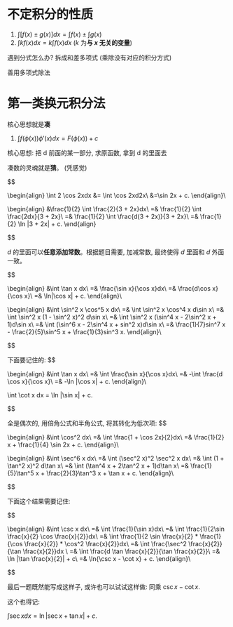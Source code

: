 # 不定积分的性质
1. $\int{[f(x) \pm g(x)]}dx = \int{f(x)} \pm \int{g(x)}$
2. $\int{kf(x)}dx = k\int{f(x)}dx$ ($k$ 为**与 $x$ 无关的变量**)

遇到分式怎么办? 拆成和差多项式 (乘除没有对应的积分方式)

善用多项式除法

# 第一类换元积分法
核心思想就是**凑**

1. $\int f(\phi(x))\phi '(x)dx = F(\phi(x)) + c$

核心思想: 把 d 前面的某一部分, 求原函数, 拿到 d 的里面去

凑数的灵魂就是**猜**。 (凭感觉)

$$

\begin{align}
\int 2 \cos 2xdx &= \int \cos 2xd2x\\
&=\sin 2x + c.
\end{align}\\

\begin{align}
&\frac{1}{2} \int \frac{2}{3 + 2x}dx\\
=& \frac{1}{2} \int \frac{2dx}{3 + 2x}\\
=& \frac{1}{2} \int \frac{d(3 + 2x)}{3 + 2x}\\
=& \frac{1}{2} \ln |3 + 2x| + c.
\end{align}

$$

$d$ 的里面可以**任意添加常数**。根据题目需要, 加减常数, 最终使得 $d$ 里面和 $d$ 外面一致。

$$

\begin{align}
&\int \tan x dx\\
=& \frac{\sin x}{\cos x}dx\\
=& \frac{d\cos x}{\cos x}\\
=& \ln|\cos x| + c.
\end{align}\\

\begin{align}
&\int \sin^2 x \cos^5 x dx\\
=& \int \sin^2 x \cos^4 x d\sin x\\
=& \int \sin^2 x (1 - \sin^2 x)^2 d\sin x\\
=& \int \sin^2 x (\sin^4 x - 2\sin^2 x + 1)d\sin x\\
=& \int (\sin^6 x - 2\sin^4 x + sin^2 x)d\sin x\\
=& \frac{1}{7}sin^7 x - \frac{2}{5}\sin^5 x + \frac{1}{3}sin^3 x.
\end{align}\\

$$

下面要记住的:
$$

\begin{align}
&\int \tan x dx\\
=& \int \frac{\sin x}{\cos x}dx\\
=& -\int \frac{d \cos x}{\cos x}\\
=& -\ln |\cos x| + c.
\end{align}\\

\int \cot x dx = \ln |\sin x| + c.

$$

全是偶次的, 用倍角公式和半角公式, 将其转化为低次项: 
$$

\begin{align}
&\int \cos^2 dx\\
=& \int \frac{1 + \cos 2x}{2}dx\\
=& \frac{1}{2} x + \frac{1}{4} \sin 2x + c.
\end{align}\\

\begin{align}
&\int \sec^6 x dx\\
=& \int (\sec^2 x)^2 \sec^2 x dx\\
=& \int (1 + \tan^2 x)^2 d\tan x\\
=& \int (\tan^4 x + 2\tan^2 x + 1)d\tan x\\
=& \frac{1}{5}\tan^5 x + \frac{2}{3}\tan^3 x + \tan x + c.
\end{align}\\

$$

下面这个结果需要记住:

$$

\begin{align}
&\int \csc x dx\\
=& \int \frac{1}{\sin x}dx\\
=& \int \frac{1}{2\sin \frac{x}{2} \cos \frac{x}{2}}dx\\
=& \int \frac{1}{2 \sin \frac{x}{2} * \frac{1}{\cos \frac{x}{2}} * \cos^2 \frac{x}{2}}dx\\
=& \int \frac{\sec^2 \frac{x}{2}}{\tan \frac{x}{2}}dx \\
=& \int \frac{d \tan \frac{x}{2}}{\tan \frac{x}{2}}\\
=& \ln |\tan \frac{x}{2}| + c\\
=& \ln{\csc x - \cot x} + c.
\end{align}\\

$$

最后一题既然能写成这样子, 或许也可以试试这样做: 同乘 $\csc x - \cot x$.

这个也得记:

$\int \sec x dx = \ln |\sec x + \tan x| + c.$